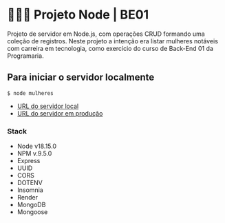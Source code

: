 # 👩🏾‍🚀 Projeto Node | BE01
Projeto de servidor em Node.js, com operações CRUD formando uma coleção de registros. Neste projeto a intenção era listar mulheres notáveis com carreira em tecnologia, como exercício do curso de Back-End 01 da Programaria. 

## Para iniciar o servidor localmente
`$ node mulheres`

- [URL do servidor local](http://localhost:3333/mulheres)
- [URL do servidor em produção](https://projeto-node.onrender.com/mulheres)

### Stack
- Node v18.15.0
- NPM v.9.5.0
- Express
- UUID
- CORS
- DOTENV
- Insomnia
- Render
- MongoDB
- Mongoose
